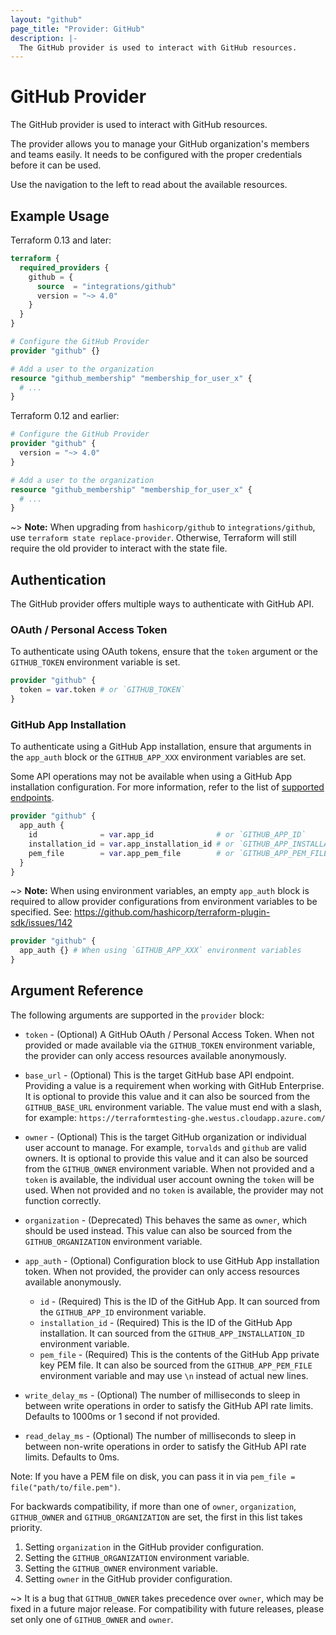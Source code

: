 ```yaml
---
layout: "github"
page_title: "Provider: GitHub"
description: |-
  The GitHub provider is used to interact with GitHub resources.
---
```


# GitHub Provider

The GitHub provider is used to interact with GitHub resources.

The provider allows you to manage your GitHub organization's members and teams easily.
It needs to be configured with the proper credentials before it can be used.

Use the navigation to the left to read about the available resources.

## Example Usage

Terraform 0.13 and later:

```terraform
terraform {
  required_providers {
    github = {
      source  = "integrations/github"
      version = "~> 4.0"
    }
  }
}

# Configure the GitHub Provider
provider "github" {}

# Add a user to the organization
resource "github_membership" "membership_for_user_x" {
  # ...
}
```

Terraform 0.12 and earlier:

```terraform
# Configure the GitHub Provider
provider "github" {
  version = "~> 4.0"
}

# Add a user to the organization
resource "github_membership" "membership_for_user_x" {
  # ...
}
```
~> **Note:** When upgrading from `hashicorp/github` to `integrations/github`, use `terraform state replace-provider`. Otherwise, Terraform will still require the old provider to interact with the state file.

## Authentication

The GitHub provider offers multiple ways to authenticate with GitHub API.

### OAuth / Personal Access Token

To authenticate using OAuth tokens, ensure that the `token` argument or the `GITHUB_TOKEN` environment variable is set.

```terraform
provider "github" {
  token = var.token # or `GITHUB_TOKEN`
}
```

### GitHub App Installation

To authenticate using a GitHub App installation, ensure that arguments in the `app_auth` block or the `GITHUB_APP_XXX` environment variables are set.

Some API operations may not be available when using a GitHub App installation configuration. For more information, refer to the list of [supported endpoints](https://docs.github.com/en/rest/overview/endpoints-available-for-github-apps).

```terraform
provider "github" {
  app_auth {
    id              = var.app_id              # or `GITHUB_APP_ID`
    installation_id = var.app_installation_id # or `GITHUB_APP_INSTALLATION_ID`
    pem_file        = var.app_pem_file        # or `GITHUB_APP_PEM_FILE`
  }
}
```

~> **Note:** When using environment variables, an empty `app_auth` block is required to allow provider configurations from environment variables to be specified. See: https://github.com/hashicorp/terraform-plugin-sdk/issues/142

```terraform
provider "github" {
  app_auth {} # When using `GITHUB_APP_XXX` environment variables
}
```

## Argument Reference

The following arguments are supported in the `provider` block:

* `token` - (Optional) A GitHub OAuth / Personal Access Token. When not provided or made available via the `GITHUB_TOKEN` environment variable, the provider can only access resources available anonymously.

* `base_url` - (Optional) This is the target GitHub base API endpoint. Providing a value is a requirement when working with GitHub Enterprise. It is optional to provide this value and it can also be sourced from the `GITHUB_BASE_URL` environment variable. The value must end with a slash, for example: `https://terraformtesting-ghe.westus.cloudapp.azure.com/`

* `owner` - (Optional) This is the target GitHub organization or individual user account to manage. For example, `torvalds` and `github` are valid owners. It is optional to provide this value and it can also be sourced from the `GITHUB_OWNER` environment variable. When not provided and a `token` is available, the individual user account owning the `token` will be used. When not provided and no `token` is available, the provider may not function correctly.

* `organization` - (Deprecated) This behaves the same as `owner`, which should be used instead. This value can also be sourced from the `GITHUB_ORGANIZATION` environment variable.

* `app_auth` - (Optional) Configuration block to use GitHub App installation token. When not provided, the provider can only access resources available anonymously.
  * `id` - (Required) This is the ID of the GitHub App. It can sourced from the `GITHUB_APP_ID` environment variable.
  * `installation_id` - (Required) This is the ID of the GitHub App installation. It can sourced from the `GITHUB_APP_INSTALLATION_ID` environment variable.
  * `pem_file` - (Required) This is the contents of the GitHub App private key PEM file. It can also be sourced from the `GITHUB_APP_PEM_FILE` environment variable and may use `\n` instead of actual new lines.

* `write_delay_ms` - (Optional) The number of milliseconds to sleep in between write operations in order to satisfy the GitHub API rate limits. Defaults to 1000ms or 1 second if not provided.

* `read_delay_ms` - (Optional) The number of milliseconds to sleep in between non-write operations in order to satisfy the GitHub API rate limits. Defaults to 0ms.

Note: If you have a PEM file on disk, you can pass it in via `pem_file = file("path/to/file.pem")`.

For backwards compatibility, if more than one of `owner`, `organization`,
`GITHUB_OWNER` and `GITHUB_ORGANIZATION` are set, the first in this
list takes priority.

1. Setting `organization` in the GitHub provider configuration.
2. Setting the `GITHUB_ORGANIZATION` environment variable.
3. Setting the `GITHUB_OWNER` environment variable.
4. Setting `owner` in the GitHub provider configuration.

~> It is a bug that `GITHUB_OWNER` takes precedence over `owner`, which may
be fixed in a future major release. For compatibility with future releases,
please set only one of `GITHUB_OWNER` and `owner`.
